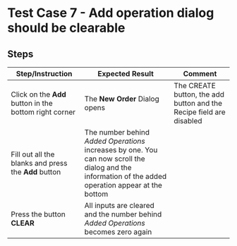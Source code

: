 # Test Case 7 - Add operation dialog should be clearable

## Steps

| Step/Instruction | Expected Result | Comment |
|------------------|-----------------|---------|
| Click on the **Add** button in the bottom right corner | The **New Order** Dialog opens | The CREATE button, the add button and the Recipe field are disabled |
| Fill out all the blanks and press the **Add** button | The number behind *Added Operations* increases by one. You can now scroll the dialog and the information of the added operation appear at the bottom | |
| Press the button **CLEAR** | All inputs are cleared and the number behind *Added Operations* becomes zero again | |
